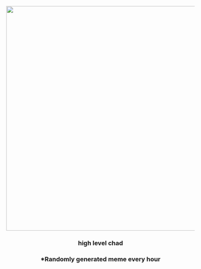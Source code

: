 <p align="center">
        <img src="https://i.redd.it/8ntq1r9lzyy81.jpg" width="600" height="600">
        </p>
        <h3 align="center">high level chad</h3>
        <h3 align="center">*Randomly generated meme every hour</h3>
    